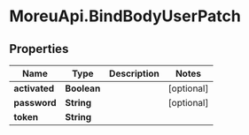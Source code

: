 # MoreuApi.BindBodyUserPatch

## Properties
Name | Type | Description | Notes
------------ | ------------- | ------------- | -------------
**activated** | **Boolean** |  | [optional] 
**password** | **String** |  | [optional] 
**token** | **String** |  | 
